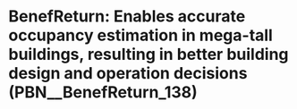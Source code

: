 # BenefReturn: __Enables accurate occupancy estimation in mega-tall buildings, resulting in better building design and operation decisions__ (PBN__BenefReturn_138)

